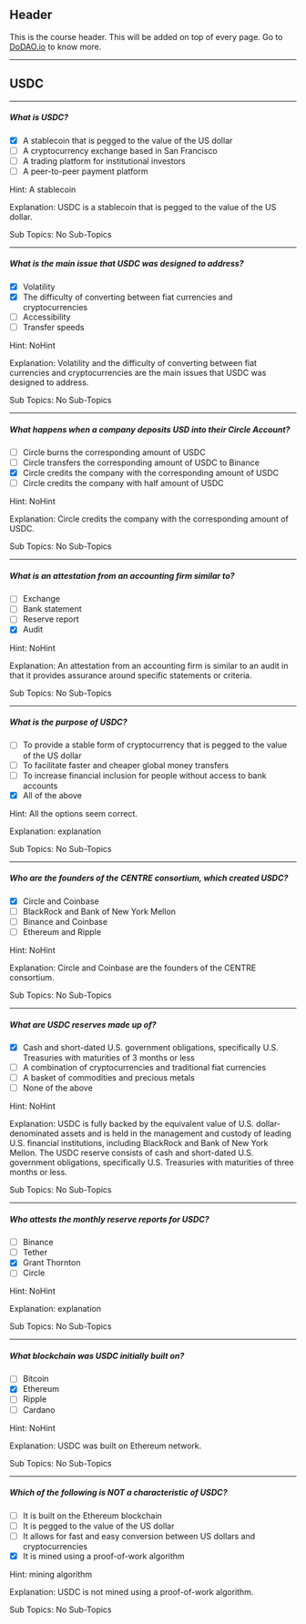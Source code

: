 ## Header
This is the course header. This will be added on top of every page. Go to [DoDAO.io](https://www.dodao.io) to know more.

 ---
 
 ## USDC
 
 
---

##### What is USDC?  

- [x]  A stablecoin that is pegged to the value of the US dollar
- [ ]  A cryptocurrency exchange based in San Francisco
- [ ]  A trading platform for institutional investors
- [ ]  A peer-to-peer payment platform
  
Hint: A stablecoin
         
Explanation: USDC is a stablecoin that is pegged to the value of the US dollar.

Sub Topics: No Sub-Topics
 

---

##### What is the main issue that USDC was designed to address?  

- [x]  Volatility
- [x]  The difficulty of converting between fiat currencies and cryptocurrencies
- [ ]  Accessibility
- [ ]  Transfer speeds
  
Hint: NoHint
         
Explanation: Volatility and the difficulty of converting between fiat currencies and cryptocurrencies are the main issues that USDC was designed to address.

Sub Topics: No Sub-Topics
 

---

##### What happens when a company deposits USD into their Circle Account?  

- [ ]  Circle burns the corresponding amount of USDC
- [ ]  Circle transfers the corresponding amount of USDC to Binance
- [x]  Circle credits the company with the corresponding amount of USDC
- [ ]  Circle credits the company with half amount of USDC
  
Hint: NoHint
         
Explanation: Circle credits the company with the corresponding amount of USDC.

Sub Topics: No Sub-Topics
 

---

##### What is an attestation from an accounting firm similar to?  

- [ ]  Exchange
- [ ]  Bank statement
- [ ]  Reserve report
- [x]  Audit
  
Hint: NoHint
         
Explanation: An attestation from an accounting firm is similar to an audit in that it provides assurance around specific statements or criteria.

Sub Topics: No Sub-Topics
 

---

##### What is the purpose of USDC?  

- [ ]  To provide a stable form of cryptocurrency that is pegged to the value of the US dollar
- [ ]  To facilitate faster and cheaper global money transfers
- [ ]  To increase financial inclusion for people without access to bank accounts
- [x]  All of the above
  
Hint: All the options seem correct.
         
Explanation: explanation

Sub Topics: No Sub-Topics
 

---

##### Who are the founders of the CENTRE consortium, which created USDC?  

- [x]  Circle and Coinbase
- [ ]  BlackRock and Bank of New York Mellon
- [ ]  Binance and Coinbase
- [ ]  Ethereum and Ripple
  
Hint: NoHint
         
Explanation: Circle and Coinbase are the founders of the CENTRE consortium.

Sub Topics: No Sub-Topics
 

---

##### What are USDC reserves made up of?  

- [x]  Cash and short-dated U.S. government obligations, specifically U.S. Treasuries with maturities of 3 months or less
- [ ]  A combination of cryptocurrencies and traditional fiat currencies
- [ ]  A basket of commodities and precious metals
- [ ]  None of the above
  
Hint: NoHint
         
Explanation: USDC is fully backed by the equivalent value of U.S. dollar-denominated assets and is held in the management and custody of leading U.S. financial institutions, including BlackRock and Bank of New York Mellon. The USDC reserve consists of cash and short-dated U.S. government obligations, specifically U.S. Treasuries with maturities of three months or less.

Sub Topics: No Sub-Topics
 

---

##### Who attests the monthly reserve reports for USDC?  

- [ ]  Binance
- [ ]  Tether
- [x]  Grant Thornton
- [ ]  Circle
  
Hint: NoHint
         
Explanation: explanation

Sub Topics: No Sub-Topics
 

---

##### What blockchain was USDC initially built on?  

- [ ]  Bitcoin
- [x]  Ethereum
- [ ]  Ripple
- [ ]  Cardano
  
Hint: NoHint
         
Explanation: USDC was built on Ethereum network.

Sub Topics: No Sub-Topics
 

---

##### Which of the following is NOT a characteristic of USDC?  

- [ ]  It is built on the Ethereum blockchain
- [ ]  It is pegged to the value of the US dollar
- [ ]  It allows for fast and easy conversion between US dollars and cryptocurrencies
- [x]  It is mined using a proof-of-work algorithm
  
Hint: mining algorithm
         
Explanation: USDC is not mined using a proof-of-work algorithm.

Sub Topics: No Sub-Topics
 
